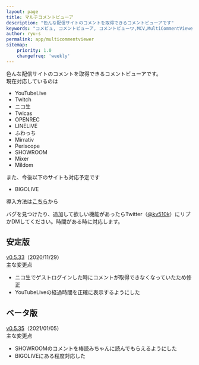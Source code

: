 ```yaml
---
layout: page
title: マルチコメントビューア
description: "色んな配信サイトのコメントを取得できるコメントビューアです"
keywords: "コメビュ, コメントビューア, コメントビューワ,MCV,MultiCommentViewer"
author: ryu-s
permalink: app/multicommentviewer
sitemap:
    priority: 1.0
    changefreq: 'weekly'	
---
```


色んな配信サイトのコメントを取得できるコメントビューアです。  
現在対応しているのは
- YouTubeLive
- Twitch
- ニコ生
- Twicas
- OPENREC
- LINELIVE
- ふわっち
- Mirrativ
- Periscope
- SHOWROOM
- Mixer
- Mildom

また、今後以下のサイトも対応予定です
- BIGOLIVE

導入方法は[こちら](https://github.com/CommentViewerCollection/MultiCommentViewer/wiki/%E5%B0%8E%E5%85%A5%E6%89%8B%E9%A0%86)から  
  
バグを見つけたり、追加して欲しい機能があったらTwitter（[@kv510k](https://twitter.com/kv510k)）にリプかDMしてください。時間がある時に対応します。  

## 安定版
[v0.5.33](https://int-main.net/app/MultiCommentViewer_v0.5.33_stable.zip)（2020/11/29）  
主な変更点
- ニコ生でゲストログインした時にコメントが取得できなくなっていたため修正
- YouTubeLiveの経過時間を正確に表示するようにした

## ベータ版
[v0.5.35](https://int-main.net/app/MultiCommentViewer_v0.5.35_beta.zip)（2021/01/05）  
主な変更点
- SHOWROOMのコメントを棒読みちゃんに読んでもらえるようにした
- BIGOLIVEにある程度対応した
